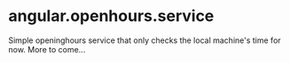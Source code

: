 # angular.openhours.service

Simple openinghours service that only checks the local machine's time for now. More to come...